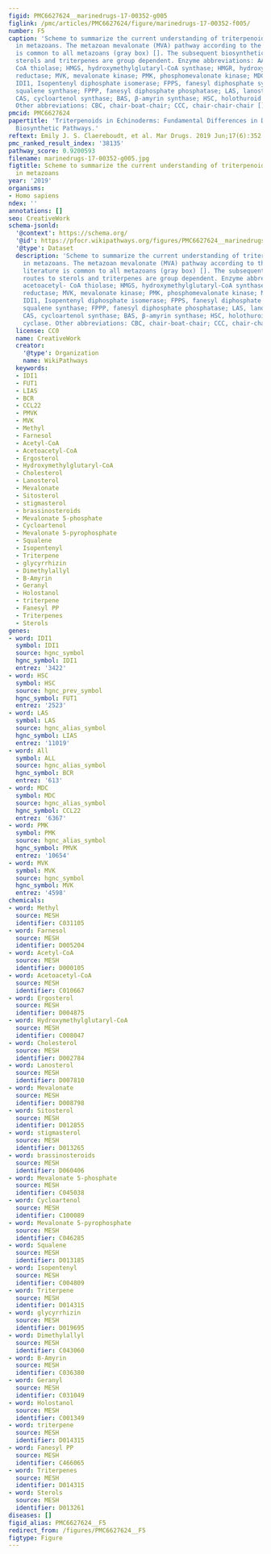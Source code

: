 ```yaml
---
figid: PMC6627624__marinedrugs-17-00352-g005
figlink: /pmc/articles/PMC6627624/figure/marinedrugs-17-00352-f005/
number: F5
caption: 'Scheme to summarize the current understanding of triterpenoid biosynthesis
  in metazoans. The metazoan mevalonate (MVA) pathway according to the published literature
  is common to all metazoans (gray box) []. The subsequent biosynthetic routes to
  sterols and triterpenes are group dependent. Enzyme abbreviations: AACT, acetoacetyl-
  CoA thiolase; HMGS, hydroxymethylglutaryl-CoA synthase; HMGR, hydroxymethylglutaryl-CoA
  reductase; MVK, mevalonate kinase; PMK, phosphomevalonate kinase; MDC, mevalonate-5-decarboxylase;
  IDI1, Isopentenyl diphosphate isomerase; FPPS, fanesyl diphosphate synthase; SQS,
  squalene synthase; FPPP, fanesyl diphosphate phosphatase; LAS, lanosterol synthase;
  CAS, cycloartenol synthase; BAS, β-amyrin synthase; HSC, holothuroid squalene cyclase.
  Other abbreviations: CBC, chair-boat-chair; CCC, chair-chair-chair [].'
pmcid: PMC6627624
papertitle: 'Triterpenoids in Echinoderms: Fundamental Differences in Diversity and
  Biosynthetic Pathways.'
reftext: Emily J. S. Claereboudt, et al. Mar Drugs. 2019 Jun;17(6):352.
pmc_ranked_result_index: '38135'
pathway_score: 0.9200593
filename: marinedrugs-17-00352-g005.jpg
figtitle: Scheme to summarize the current understanding of triterpenoid biosynthesis
  in metazoans
year: '2019'
organisms:
- Homo sapiens
ndex: ''
annotations: []
seo: CreativeWork
schema-jsonld:
  '@context': https://schema.org/
  '@id': https://pfocr.wikipathways.org/figures/PMC6627624__marinedrugs-17-00352-g005.html
  '@type': Dataset
  description: 'Scheme to summarize the current understanding of triterpenoid biosynthesis
    in metazoans. The metazoan mevalonate (MVA) pathway according to the published
    literature is common to all metazoans (gray box) []. The subsequent biosynthetic
    routes to sterols and triterpenes are group dependent. Enzyme abbreviations: AACT,
    acetoacetyl- CoA thiolase; HMGS, hydroxymethylglutaryl-CoA synthase; HMGR, hydroxymethylglutaryl-CoA
    reductase; MVK, mevalonate kinase; PMK, phosphomevalonate kinase; MDC, mevalonate-5-decarboxylase;
    IDI1, Isopentenyl diphosphate isomerase; FPPS, fanesyl diphosphate synthase; SQS,
    squalene synthase; FPPP, fanesyl diphosphate phosphatase; LAS, lanosterol synthase;
    CAS, cycloartenol synthase; BAS, β-amyrin synthase; HSC, holothuroid squalene
    cyclase. Other abbreviations: CBC, chair-boat-chair; CCC, chair-chair-chair [].'
  license: CC0
  name: CreativeWork
  creator:
    '@type': Organization
    name: WikiPathways
  keywords:
  - IDI1
  - FUT1
  - LIAS
  - BCR
  - CCL22
  - PMVK
  - MVK
  - Methyl
  - Farnesol
  - Acetyl-CoA
  - Acetoacetyl-CoA
  - Ergosterol
  - Hydroxymethylglutaryl-CoA
  - Cholesterol
  - Lanosterol
  - Mevalonate
  - Sitosterol
  - stigmasterol
  - brassinosteroids
  - Mevalonate 5-phosphate
  - Cycloartenol
  - Mevalonate 5-pyrophosphate
  - Squalene
  - Isopentenyl
  - Triterpene
  - glycyrrhizin
  - Dimethylallyl
  - B-Amyrin
  - Geranyl
  - Holostanol
  - triterpene
  - Fanesyl PP
  - Triterpenes
  - Sterols
genes:
- word: IDI1
  symbol: IDI1
  source: hgnc_symbol
  hgnc_symbol: IDI1
  entrez: '3422'
- word: HSC
  symbol: HSC
  source: hgnc_prev_symbol
  hgnc_symbol: FUT1
  entrez: '2523'
- word: LAS
  symbol: LAS
  source: hgnc_alias_symbol
  hgnc_symbol: LIAS
  entrez: '11019'
- word: All
  symbol: ALL
  source: hgnc_alias_symbol
  hgnc_symbol: BCR
  entrez: '613'
- word: MDC
  symbol: MDC
  source: hgnc_alias_symbol
  hgnc_symbol: CCL22
  entrez: '6367'
- word: PMK
  symbol: PMK
  source: hgnc_alias_symbol
  hgnc_symbol: PMVK
  entrez: '10654'
- word: MVK
  symbol: MVK
  source: hgnc_symbol
  hgnc_symbol: MVK
  entrez: '4598'
chemicals:
- word: Methyl
  source: MESH
  identifier: C031105
- word: Farnesol
  source: MESH
  identifier: D005204
- word: Acetyl-CoA
  source: MESH
  identifier: D000105
- word: Acetoacetyl-CoA
  source: MESH
  identifier: C010667
- word: Ergosterol
  source: MESH
  identifier: D004875
- word: Hydroxymethylglutaryl-CoA
  source: MESH
  identifier: C008047
- word: Cholesterol
  source: MESH
  identifier: D002784
- word: Lanosterol
  source: MESH
  identifier: D007810
- word: Mevalonate
  source: MESH
  identifier: D008798
- word: Sitosterol
  source: MESH
  identifier: D012855
- word: stigmasterol
  source: MESH
  identifier: D013265
- word: brassinosteroids
  source: MESH
  identifier: D060406
- word: Mevalonate 5-phosphate
  source: MESH
  identifier: C045038
- word: Cycloartenol
  source: MESH
  identifier: C100089
- word: Mevalonate 5-pyrophosphate
  source: MESH
  identifier: C046285
- word: Squalene
  source: MESH
  identifier: D013185
- word: Isopentenyl
  source: MESH
  identifier: C004809
- word: Triterpene
  source: MESH
  identifier: D014315
- word: glycyrrhizin
  source: MESH
  identifier: D019695
- word: Dimethylallyl
  source: MESH
  identifier: C043060
- word: B-Amyrin
  source: MESH
  identifier: C036380
- word: Geranyl
  source: MESH
  identifier: C031049
- word: Holostanol
  source: MESH
  identifier: C001349
- word: triterpene
  source: MESH
  identifier: D014315
- word: Fanesyl PP
  source: MESH
  identifier: C466065
- word: Triterpenes
  source: MESH
  identifier: D014315
- word: Sterols
  source: MESH
  identifier: D013261
diseases: []
figid_alias: PMC6627624__F5
redirect_from: /figures/PMC6627624__F5
figtype: Figure
---
```

